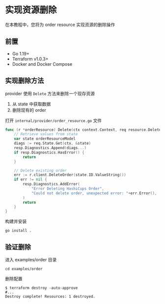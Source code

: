 # 实现资源删除
在本教程中，您将为 order resource 实现资源的删除操作

## 前置
* Go 1.19+
* Terraform v1.0.3+
* Docker and Docker Compose

## 实现删除方法
provider 使用 `Delete` 方法来删除一个现存资源
1. 从 state 中获取数据
2. 删除现有的 order

打开 `internal/provider/order_resource.go` 文件
```go
func (r *orderResource) Delete(ctx context.Context, req resource.DeleteRequest, resp *resource.DeleteResponse) {
    // Retrieve values from state
    var state orderResourceModel
    diags := req.State.Get(ctx, &state)
    resp.Diagnostics.Append(diags...)
    if resp.Diagnostics.HasError() {
        return
    }

    // Delete existing order
    err := r.client.DeleteOrder(state.ID.ValueString())
    if err != nil {
        resp.Diagnostics.AddError(
            "Error Deleting HashiCups Order",
            "Could not delete order, unexpected error: "+err.Error(),
        )
        return
    }
}
```
构建并安装
```
go install .
```

## 验证删除
进入 examples/order 目录
```
cd examples/order
```
删除配置
```
$ terraform destroy -auto-approve
#...
Destroy complete! Resources: 1 destroyed.
```